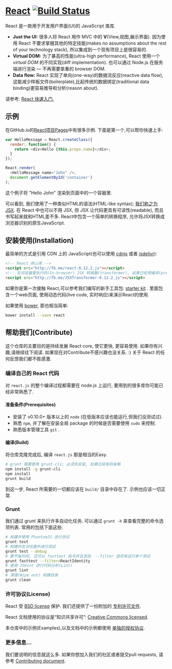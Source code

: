 # [React](http://facebook.github.io/react) [![Build Status](https://travis-ci.org/facebook/react.svg?branch=master)](https://travis-ci.org/facebook/react)

React 是一款用于开发用户界面(UI)的 JavaScript 类库.

* **Just the UI:** 很多人将 React 用作 MVC 中的 **V**(View,视图,展示界面). 因为使用 React 不要求掌握其他的特定技能(makes no assumptions about the rest of your technology stack), 所以集成到一个现有项目上是很容易的.
* **Virtual DOM:** 为了暴高的性能(ultra-high performance), React 使用一个 *virtual DOM* 的不同实现(diff implementation). 也可以通过 Node.js 在服务端进行渲染 — 不再需要笨重的 browser DOM.
* **Data flow:** React 实现了单向(one-way)的数据流反应(reactive data flow),  这能减少样板文件(boilerplate),比起传统的数据绑定(traditional data binding)更容易推导和分析(reason about).

请参考: [React 快速入门.](http://facebook.github.io/react/docs/getting-started.html)

## 示例

在GitHub.io的[React项目Pages](http://facebook.github.io/react/)中有很多示例. 下面是第一个,可以帮你快速上手:

```js
var HelloMessage = React.createClass({
  render: function() {
    return <div>Hello {this.props.name}</div>;
  }
});

React.render(
  <HelloMessage name="John" />,
  document.getElementById('container')
);
```

这个例子将 "Hello John" 渲染到页面中的一个容器里.

可以看到, 我们使用了一种类似HTML的语法(HTML-like syntax); [我们称之为 JSX](http://facebook.github.io/react/docs/jsx-in-depth.html). 在 React 中也可以不用 JSX, 但 JSX 让代码更具有可读性(readable), 而且书写起来就和HTML差不多. React中包含一个简单的转换程序, 允许将JSX转换成浏览器识别的原生JavaScript.

## 安装使用(Installation)

最简单的方式是引用 CDN 上的 JavaScript(也可以使用 [cdnjs](https://cdnjs.com/libraries/react) 或者 [jsdelivr](http://www.jsdelivr.com/#!react)):

```html
<!-- React 核心库 -->
<script src="http://fb.me/react-0.12.2.js"></script>
<!-- 在浏览器里执行的(In-browser) JSX 转换器(transformer), 如果已经预编译(pre-compiling)了JSX, 则移除即可. -->
<script src="http://fb.me/JSXTransformer-0.12.2.js"></script>
```

如果你是第一次接触 React,可以参考我们编写的新手工具包: [starter kit](http://facebook.github.io/react/downloads/react-0.12.2.zip) . 里面包含一个web页面, 使用动态代码(live code, 实时响应)来演示React的使用.

如果使用 [bower](http://bower.io), 那也相当简单:

```sh
bower install --save react
```

## 帮助我们(Contribute)

这个仓库的主要目的是持续发展 React core, 使它更快, 更容易使用. 如果你有兴趣,请继续往下阅读. 如果现在对Contribute不感兴趣也没关系. :) 关于 React 的任何反馈我们都不胜感激.


### 编译自己的 React 代码

对 `react.js` 的整个编译过程都需要在 node.js 上运行, 要用到的很多库你可能已经非常熟悉了.

#### 准备条件(Prerequisites)

* 安装了 v0.10.0+ 版本以上的 `node` (在低版本应该也能运行,但我们没测试过).
* 熟悉 `npm`, 并了解在安装全局 package 的时候是否需要使用 `sudo` 来控制.
* 熟悉版本管理工具 `git` .

#### 编译(Build)

将仓库克隆完成后, 编译 `react.js` 那是相当的Easy.

```sh
# grunt 需要使用 grunt-cli; 必须先安装, 如果已经有则省略
npm install -g grunt-cli
npm install
grunt build
```

到这一步, React 所需要的一切都应该在 `build/` 目录中存在了. 示例也应该一切正常.

### Grunt

我们通过 grunt 来执行许多自动化任务. 可以通过 `grunt -h` 来查看完整的命令选项列表. 常用的包括下面这些:

```sh
# 构建并使用 PhantomJS 进行测试
grunt test
# 构建并在浏览器中进行测试
grunt test --debug
# 要节省时间, 还可以 fasttest 指令并且添加  --filter 选项来运行单个测试
grunt fasttest --filter=ReactIdentity
# 使用 JSHint 进行代码分析(Lint)
grunt lint
# 清理(Wipe out) 构建目录
grunt clean
```

### 许可协议(License)

React 受 [BSD license](./LICENSE) 保护. 我们还提供了一份附加的 [专利许可文件](./PATENTS).

React 文档使用的协议是“知识共享许可”: [Creative Commons licensed](./LICENSE-docs).

本仓库中的示例(Examples),以及文档中的示例都使用 [单独的授权协议](./LICENSE-examples).

### 更多信息…

我们要说明的信息就这么多. 如果你想加入我们的社区或者提交pull requests, 请参考 [Contributing document](CONTRIBUTING.md).
